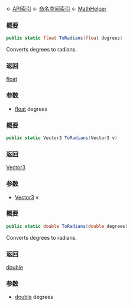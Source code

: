 ← [API索引](Api-Index) ← [命名空间索引](Namespace-Index) ← [MathHelper](VRageMath.MathHelper)

### 概要

```csharp
public static float ToRadians(float degrees)
```

Converts degrees to radians.

### 返回

[float](https://docs.microsoft.com/en-us/dotnet/api/System.Single?view=netframework-4.6)

### 参数

* [float](https://docs.microsoft.com/en-us/dotnet/api/System.Single?view=netframework-4.6) degrees
### 概要

```csharp
public static Vector3 ToRadians(Vector3 v)
```

### 返回

[Vector3](VRageMath.Vector3)

### 参数

* [Vector3](VRageMath.Vector3) v
### 概要

```csharp
public static double ToRadians(double degrees)
```

Converts degrees to radians.

### 返回

[double](https://docs.microsoft.com/en-us/dotnet/api/System.Double?view=netframework-4.6)

### 参数

* [double](https://docs.microsoft.com/en-us/dotnet/api/System.Double?view=netframework-4.6) degrees
